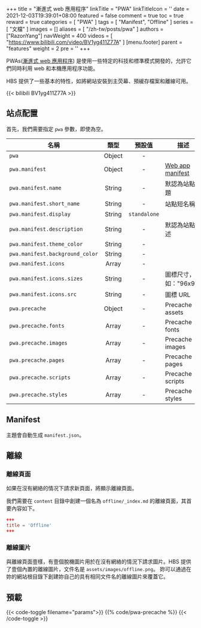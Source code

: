 +++
title = "漸進式 web 應用程序"
linkTitle = "PWA"
linkTitleIcon = '<i class="fas fa-th-large fa-fw"></i>'
date = 2021-12-03T19:39:01+08:00
featured = false
comment = true
toc = true
reward = true
categories = [
  "PWA"
]
tags = [
  "Manifest",
  "Offline"
]
series = [
  "文檔"
]
images = []
aliases = [
  "/zh-tw/posts/pwa"
]
authors = ["RazonYang"]
navWeight = 400
videos = [
  "https://www.bilibili.com/video/BV1yg411Z77A"
]
[menu.footer]
  parent = "features"
  weight = 2
  pre = '<i class="fas fa-th-large fa-fw me-1"></i>'
+++

PWAs([漸進式 web 應用程序](https://developer.mozilla.org/en-US/docs/Web/Progressive_web_apps)) 是使用一些特定的科技和標準模式開發的，允許它們同時利用 web 和本機應用程序功能。

HBS 提供了一些基本的特性，如將網站安裝到主荧幕、預緩存檔案和離線可用。

<!--more-->

{{< bilibili BV1yg411Z77A >}}

## 站点配置

首先，我們需要指定 `pwa` 參數，即使為空。

| 名稱 | 類型 | 預設值 | 描述
|---|:-:|:-:|---
| `pwa` | Object | - |
| `pwa.manifest` | Object | - | [Web app manifest](https://developer.mozilla.org/en-US/docs/Web/Manifest)
| `pwa.manifest.name` | String | - | 默認為站點標題
| `pwa.manifest.short_name` | String | - | 站點短名稱
| `pwa.manifest.display` | String | `standalone` |
| `pwa.manifest.description` | String | - | 默認為站點描述
| `pwa.manifest.theme_color` | String | - |
| `pwa.manifest.background_color` | String | - |
| `pwa.manifest.icons` | Array | - |
| `pwa.manifest.icons.sizes` | String | - | 圖標尺寸，如："96x96"
| `pwa.manifest.icons.src` | String | - | 圖標 URL
| `pwa.precache` | Object | - | Precache assets
| `pwa.precache.fonts` | Array | - | Precache fonts
| `pwa.precache.images` | Array | - | Precache images
| `pwa.precache.pages` | Array | - | Precache pages
| `pwa.precache.scripts` | Array | - | Precache scripts
| `pwa.precache.styles` | Array | - | Precache styles

## Manifest

主題會自動生成 `manifest.json`。

## 離線

### 離線頁面

如果在沒有網絡的情况下請求新頁面，將顯示離線頁面。

我們需要在 `content` 目錄中創建一個名為 `offline/_index.md` 的離線頁面，其首要內容如下。

```toml
+++
title = 'Offline'
+++
```

### 離線圖片

與離線頁面壹樣，有壹個脫機圖片用於在沒有網絡的情況下請求圖片。HBS 提供了壹個內置的離線圖片，文件名是 `assets/images/offline.png`。
妳可以通過在妳的網站根目錄下創建妳自己的具有相同文件名的離線圖片來覆蓋它。

## 預載

{{< code-toggle filename="params">}}
{{% code/pwa-precache %}}
{{< /code-toggle >}}
